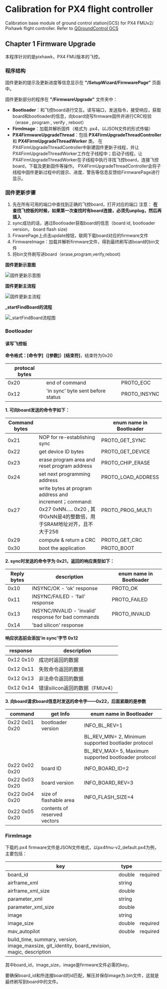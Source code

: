 # Calibration for PX4 flight controller
Calibration base module of ground control station(GCS) for PX4 FMUv2/ Pixhawk flight controller. Refer to [QGroundControl GCS][1]

[1]: https://github.com/mavlink/qgroundcontrol

## Chapter 1 Firmware Upgrade

本程序针对的是pixhawk，PX4 FMU版本的飞控。

### 程序结构

固件更新的提示及更新进度等信息显示在 **"/SetupWizard/FirmwarePage"** 页面中。

固件更新部分的程序在 **"/FirmwareUpgrade"** 文件夹中：

- **Bootloader**：和飞控board进行交互。读写端口，发送指令，接受响应，获取board和bootloader的信息，向board烧写firmware固件并进行CRC校验（erase , program , verify , reboot）
- **FirmImage**：加载并解析固件（格式为 .px4，以JSON文件的形式传输）
- **PX4FirmwareUpgradeThread**：包括 **PX4FirmUpgradeThreadController** 和 **PX4FirrmUpgradeThreadWorker** 类。
  在PX4FirmUpgradeThreadController中新建固件更新子线程，并让PX4FirmUpgradeThreadWorker工作在子线程中；启动子线程，让PX4FirmUpgradeThreadWorker在子线程中执行寻找飞控board，连接飞控board，下载及更新固件等操作。
  PX4FirmUpgradeThreadController会将子线程中固件更新过程中的提示、进度、警告等信息反馈给FirmwarePage进行显示。

### 固件更新步骤

1. 先在所有可用的端口中查找到正确的飞控board，打开对应的端口
   注意： **在查找飞控板的时候，如果第一次查找时有board连接，必须先unplug，然后再插入**
2. sync成功的话，通过Bootloader获取board的信息（board id, bootloader version， board flash size)
3. FirwarePage上点击update按钮，联网下载board对应的firmware文件
4. FirmwareImage：加载并解析firmware文件，得到最终刷写进board的bin文件
5. 将bin文件刷写进board（erase,program,verify,reboot)

**固件更新示意图**

![固件更新示意图](https://github.com/strawdiving/Calibration/blob/master/ReadmeImages/firmware%20example.png)

**固件更新主流程**

![固件更新主流程](https://github.com/strawdiving/Calibration/blob/master/ReadmeImages/upgrade%20flow.png)

**_startFindBoard的流程**

![_startFindBoard流程图](https://github.com/strawdiving/Calibration/blob/master/ReadmeImages/_startFindBoard.png)

### Bootloader

#### 读写飞控板

**命令格式：[命令字]（[参数]）[结束符]**，结束符为0x20

| protocal bytes |                                   |              |
| -------------- | --------------------------------- | ------------ |
| 0x20           | end of command                    | PROTO_EOC    |
| 0x12           | 'in sync' byte sent before status | PROTO_INSYNC |

**1. 可向board发送的命令字如下：**

| Command bytes |                                                              | enum name in Bootloader |
| ------------- | ------------------------------------------------------------ | ----------------------- |
| 0x21          | NOP for re-establishing sync                                 | PROTO_GET_SYNC          |
| 0x22          | get device ID bytes                                          | PROTO_GET_DEVICE        |
| 0x23          | erase program area and reset program address                 | PROTO_CHIP_ERASE        |
| 0x24          | set next programming address                                 | PROTO_LOAD_ADDRESS      |
| 0x27          | write bytes at program address and increment；command: 0x27 0xNN..... 0x20 , 其中0xNN是4的整数倍，用于SRAM地址对齐，且不大于256 | PROTO_PROG_MULTI        |
| 0x29          | compute & return a CRC                                       | PROTO_GET_CRC           |
| 0x30          | boot the application                                         | PROTO_BOOT              |

**2. sync时发送的命令字为 0x21，返回的响应类型如下：**

| Reply bytes | description                                          | enum name in Bootloader |
| ----------- | ---------------------------------------------------- | ----------------------- |
| 0x10        | INSYNC/OK      - 'ok' response                       | PROTO_OK                |
| 0x11        | INSYNC/FAILED  - 'fail' response                     | PROTO_FAILED            |
| 0x13        | INSYNC/INVALID - 'invalid' response for bad commands | PROTO_INVALID           |
| 0x14        | 'bad silicon' response                               |                         |

**响应状态前会添加'in sync'字节 0x12**

| response  | description                    |
| --------- | ------------------------------ |
| 0x12 0x10 | 成功时返回的数据               |
| 0x12 0x11 | 失败命令返回的数据             |
| 0x12 0x13 | 非法命令返回的数据             |
| 0x12 0x14 | 错误silicon返回的数据（FMUv4） |

**3. 向board请求board信息时发送的命令字——0x22，后面紧跟的是参数**

| command        | get Info                     | enum name in Bootloader                              |
| -------------- | ---------------------------- | ---------------------------------------------------- |
| 0x22 0x01 0x20 | bootloader version           | INFO_BL_REV=1                                        |
|                |                              | BL_REV_MIN= 2, Minimum supported bootlader protocol |
|                |                              | BL_REV_MAX= 5, Maximum supported bootloader protocol  |
| 0x22 0x02 0x20 | board ID                     | INFO_BOARD_ID=2                                      |
| 0x22 0x03 0x20 | board version                | INFO_BOARD_REV=3                                     |
| 0x22 0x04 0x20 | size of flashable area       | INFO_FLASH_SIZE=4                                    |
| 0x22 0x05 0x20 | contents of reserved vectors |                                                      |

### FirmImage

下载的.px4 firmware文件是JSON文件格式，以px4fmu-v2_default.px4为例，主要包括：

| key                                                          | type   |          |
| ------------------------------------------------------------ | ------ | -------- |
| board_id                                                     | double | required |
| airframe_xml                                                 | string |          |
| airframe_xml_size                                            | double |          |
| parameter_xml                                                | string |          |
| parameter_xml_size                                           | double |          |
| image                                                        | string |          |
| image_size                                                   | double | required |
| mav_autopilot                                                | double | required |
| build_time, summary, version, image_maxsize, git_identity, board_revision, magic, description |

其中board_id，image_size，image是firmware文件必需的key。

要确保board_id和所连接board的id匹配，解压并保存image为.bin文件，这就是最终刷写到board中的文件。
